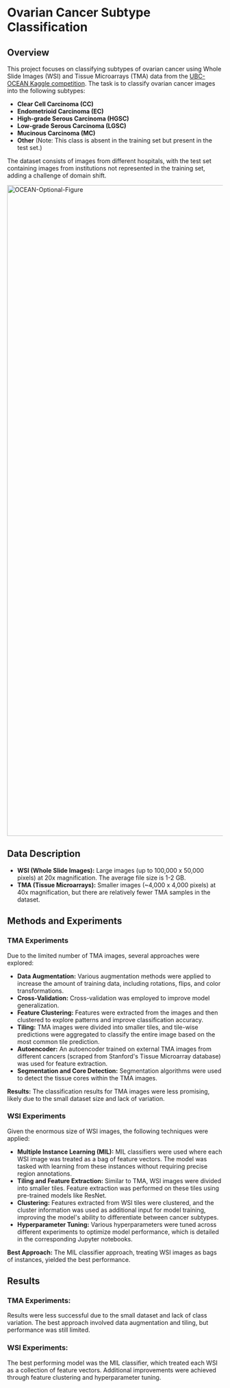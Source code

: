 # Ovarian Cancer Subtype Classification

## Overview

This project focuses on classifying subtypes of ovarian cancer using Whole Slide Images (WSI) and Tissue Microarrays (TMA) data from the [UBC-OCEAN Kaggle competition](https://www.kaggle.com/competitions/UBC-OCEAN). The task is to classify ovarian cancer images into the following subtypes:

- **Clear Cell Carcinoma (CC)**
- **Endometrioid Carcinoma (EC)**
- **High-grade Serous Carcinoma (HGSC)**
- **Low-grade Serous Carcinoma (LGSC)**
- **Mucinous Carcinoma (MC)**
- **Other** (Note: This class is absent in the training set but present in the test set.)

The dataset consists of images from different hospitals, with the test set containing images from institutions not represented in the training set, adding a challenge of domain shift.

<img width="1520" alt="OCEAN-Optional-Figure" src="https://github.com/user-attachments/assets/95c01abd-6f40-4f13-bdea-1cddcdfb7199">

## Data Description

- **WSI (Whole Slide Images):** Large images (up to 100,000 x 50,000 pixels) at 20x magnification. The average file size is 1-2 GB.
- **TMA (Tissue Microarrays):** Smaller images (~4,000 x 4,000 pixels) at 40x magnification, but there are relatively fewer TMA samples in the dataset.

## Methods and Experiments

### TMA Experiments

Due to the limited number of TMA images, several approaches were explored:

- **Data Augmentation:** Various augmentation methods were applied to increase the amount of training data, including rotations, flips, and color transformations.
- **Cross-Validation:** Cross-validation was employed to improve model generalization.
- **Feature Clustering:** Features were extracted from the images and then clustered to explore patterns and improve classification accuracy.
- **Tiling:** TMA images were divided into smaller tiles, and tile-wise predictions were aggregated to classify the entire image based on the most common tile prediction.
- **Autoencoder:** An autoencoder trained on external TMA images from different cancers (scraped from Stanford's Tissue Microarray database) was used for feature extraction.
- **Segmentation and Core Detection:** Segmentation algorithms were used to detect the tissue cores within the TMA images.

**Results:** 
The classification results for TMA images were less promising, likely due to the small dataset size and lack of variation.

### WSI Experiments

Given the enormous size of WSI images, the following techniques were applied:

- **Multiple Instance Learning (MIL):** MIL classifiers were used where each WSI image was treated as a bag of feature vectors. The model was tasked with learning from these instances without requiring precise region annotations.
- **Tiling and Feature Extraction:** Similar to TMA, WSI images were divided into smaller tiles. Feature extraction was performed on these tiles using pre-trained models like ResNet.
- **Clustering:** Features extracted from WSI tiles were clustered, and the cluster information was used as additional input for model training, improving the model's ability to differentiate between cancer subtypes.
- **Hyperparameter Tuning:** Various hyperparameters were tuned across different experiments to optimize model performance, which is detailed in the corresponding Jupyter notebooks.

**Best Approach:** 
The MIL classifier approach, treating WSI images as bags of instances, yielded the best performance.

## Results
### TMA Experiments:
Results were less successful due to the small dataset and lack of class variation. The best approach involved data augmentation and tiling, but performance was still limited.

### WSI Experiments:
The best performing model was the MIL classifier, which treated each WSI as a collection of feature vectors. Additional improvements were achieved through feature clustering and hyperparameter tuning.

